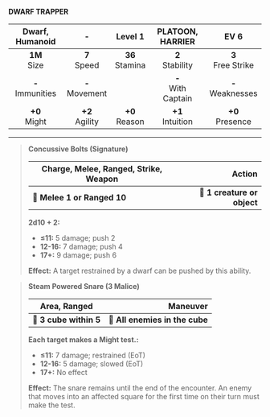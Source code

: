 **DWARF TRAPPER**

|   Dwarf, Humanoid   |         -         |      Level 1      |   PLATOON, HARRIER    |         EV 6         |
|:-------------------:|:-----------------:|:-----------------:|:---------------------:|:--------------------:|
|   **1M**<br>Size    |  **7**<br>Speed   | **36**<br>Stamina |  **2**<br>Stability   | **3**<br>Free Strike |
| **-**<br>Immunities | **-**<br>Movement |                   | **-**<br>With Captain | **-**<br>Weaknesses  |
|   **+0**<br>Might   | **+2**<br>Agility | **+0**<br>Reason  |  **+1**<br>Intuition  |  **+0**<br>Presence  |

---

> **Concussive Bolts (Signature)**
> 
> | **Charge, Melee, Ranged, Strike, Weapon** |                  **Action** |
> | ----------------------------------------- | ---------------------------:|
> | **📏 Melee 1 or Ranged 10**               | **🎯 1 creature or object** |
> 
> **2d10 + 2:**
> 
> - **≤11:** 5 damage; push 2
> - **12-16:** 7 damage; push 4
> - **17+:** 9 damage; push 6
> 
> **Effect:** A target restrained by a dwarf can be pushed by this ability.

> **Steam Powered Snare (3 Malice)**
> 
> | **Area, Ranged**       |                   **Maneuver** |
> | ---------------------- | ------------------------------:|
> | **📏 3 cube within 5** | **🎯 All enemies in the cube** |
> 
> **Each target makes a Might test.:**
> 
> - **≤11:** 7 damage; restrained (EoT)
> - **12-16:** 5 damage; slowed (EoT)
> - **17+:** No effect
> 
> **Effect:** The snare remains until the end of the encounter. An enemy that moves into an affected square for the first time on their turn must make the test.
